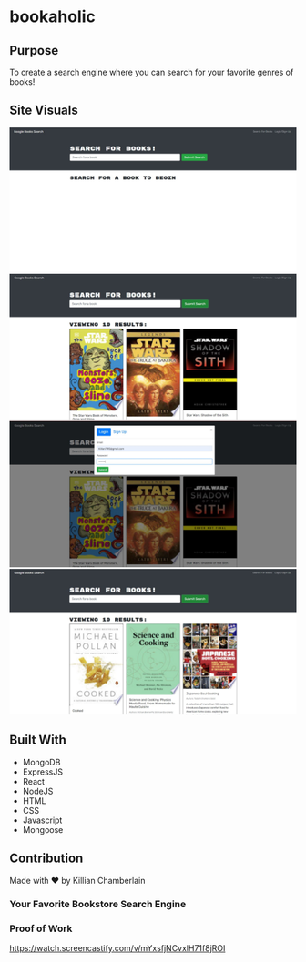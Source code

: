 # bookaholic

## Purpose
To create a search engine where you can search for your favorite genres of books!

## Site Visuals
![Screenshot](images/BH-1.JPG "bookaholic")
![Screenshot](images/BH-2.JPG "bookaholic")
![Screenshot](images/BH-3.JPG "bookaholic")
![Screenshot](images/BH-4.JPG "bookaholic")

## Built With
* MongoDB
* ExpressJS
* React
* NodeJS
* HTML
* CSS
* Javascript
* Mongoose

## Contribution
Made with ❤️ by Killian Chamberlain

### Your Favorite Bookstore Search Engine


### Proof of Work

https://watch.screencastify.com/v/mYxsfjNCvxlH71f8jROI